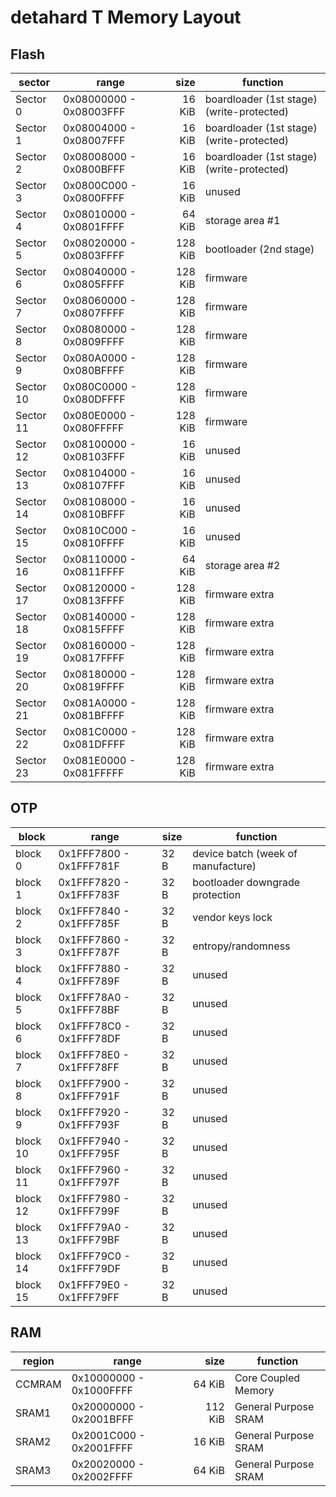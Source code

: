 # detahard T Memory Layout

## Flash

| sector    | range                   |  size   | function
|-----------|-------------------------|--------:|----------------------
| Sector  0 | 0x08000000 - 0x08003FFF |  16 KiB | boardloader (1st stage) (write-protected)
| Sector  1 | 0x08004000 - 0x08007FFF |  16 KiB | boardloader (1st stage) (write-protected)
| Sector  2 | 0x08008000 - 0x0800BFFF |  16 KiB | boardloader (1st stage) (write-protected)
| Sector  3 | 0x0800C000 - 0x0800FFFF |  16 KiB | unused
| Sector  4 | 0x08010000 - 0x0801FFFF |  64 KiB | storage area #1
| Sector  5 | 0x08020000 - 0x0803FFFF | 128 KiB | bootloader (2nd stage)
| Sector  6 | 0x08040000 - 0x0805FFFF | 128 KiB | firmware
| Sector  7 | 0x08060000 - 0x0807FFFF | 128 KiB | firmware
| Sector  8 | 0x08080000 - 0x0809FFFF | 128 KiB | firmware
| Sector  9 | 0x080A0000 - 0x080BFFFF | 128 KiB | firmware
| Sector 10 | 0x080C0000 - 0x080DFFFF | 128 KiB | firmware
| Sector 11 | 0x080E0000 - 0x080FFFFF | 128 KiB | firmware
| Sector 12 | 0x08100000 - 0x08103FFF |  16 KiB | unused
| Sector 13 | 0x08104000 - 0x08107FFF |  16 KiB | unused
| Sector 14 | 0x08108000 - 0x0810BFFF |  16 KiB | unused
| Sector 15 | 0x0810C000 - 0x0810FFFF |  16 KiB | unused
| Sector 16 | 0x08110000 - 0x0811FFFF |  64 KiB | storage area #2
| Sector 17 | 0x08120000 - 0x0813FFFF | 128 KiB | firmware extra
| Sector 18 | 0x08140000 - 0x0815FFFF | 128 KiB | firmware extra
| Sector 19 | 0x08160000 - 0x0817FFFF | 128 KiB | firmware extra
| Sector 20 | 0x08180000 - 0x0819FFFF | 128 KiB | firmware extra
| Sector 21 | 0x081A0000 - 0x081BFFFF | 128 KiB | firmware extra
| Sector 22 | 0x081C0000 - 0x081DFFFF | 128 KiB | firmware extra
| Sector 23 | 0x081E0000 - 0x081FFFFF | 128 KiB | firmware extra

## OTP

| block    | range                   | size | function
|----------|-------------------------|------|--------------------------------
| block  0 | 0x1FFF7800 - 0x1FFF781F | 32 B | device batch (week of manufacture)
| block  1 | 0x1FFF7820 - 0x1FFF783F | 32 B | bootloader downgrade protection
| block  2 | 0x1FFF7840 - 0x1FFF785F | 32 B | vendor keys lock
| block  3 | 0x1FFF7860 - 0x1FFF787F | 32 B | entropy/randomness
| block  4 | 0x1FFF7880 - 0x1FFF789F | 32 B | unused
| block  5 | 0x1FFF78A0 - 0x1FFF78BF | 32 B | unused
| block  6 | 0x1FFF78C0 - 0x1FFF78DF | 32 B | unused
| block  7 | 0x1FFF78E0 - 0x1FFF78FF | 32 B | unused
| block  8 | 0x1FFF7900 - 0x1FFF791F | 32 B | unused
| block  9 | 0x1FFF7920 - 0x1FFF793F | 32 B | unused
| block 10 | 0x1FFF7940 - 0x1FFF795F | 32 B | unused
| block 11 | 0x1FFF7960 - 0x1FFF797F | 32 B | unused
| block 12 | 0x1FFF7980 - 0x1FFF799F | 32 B | unused
| block 13 | 0x1FFF79A0 - 0x1FFF79BF | 32 B | unused
| block 14 | 0x1FFF79C0 - 0x1FFF79DF | 32 B | unused
| block 15 | 0x1FFF79E0 - 0x1FFF79FF | 32 B | unused

## RAM

| region  | range                   |  size   | function
|---------|-------------------------|--------:|----------------------
| CCMRAM  | 0x10000000 - 0x1000FFFF |  64 KiB | Core Coupled Memory
| SRAM1   | 0x20000000 - 0x2001BFFF | 112 KiB | General Purpose SRAM
| SRAM2   | 0x2001C000 - 0x2001FFFF |  16 KiB | General Purpose SRAM
| SRAM3   | 0x20020000 - 0x2002FFFF |  64 KiB | General Purpose SRAM
